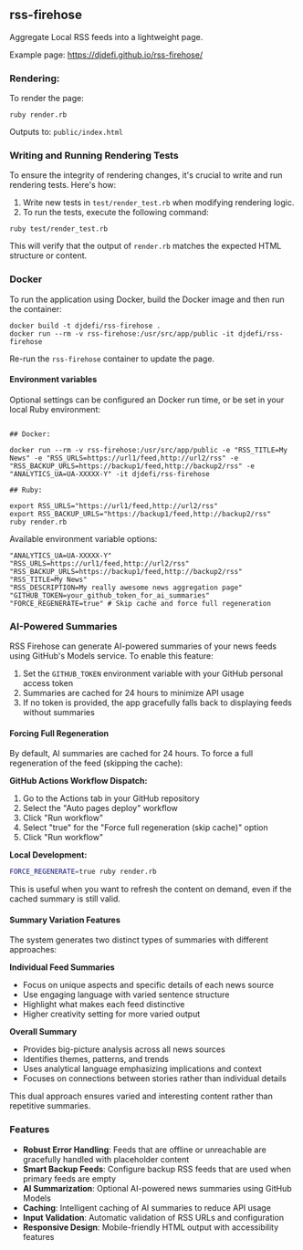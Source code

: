 ## rss-firehose

Aggregate Local RSS feeds into a lightweight page.

Example page: https://djdefi.github.io/rss-firehose/

### Rendering:

To render the page:

```
ruby render.rb
```

Outputs to: `public/index.html`

### Writing and Running Rendering Tests

To ensure the integrity of rendering changes, it's crucial to write and run rendering tests. Here's how:

1. Write new tests in `test/render_test.rb` when modifying rendering logic.
2. To run the tests, execute the following command:

```
ruby test/render_test.rb
```

This will verify that the output of `render.rb` matches the expected HTML structure or content.

### Docker

To run the application using Docker, build the Docker image and then run the container:

```
docker build -t djdefi/rss-firehose .
docker run --rm -v rss-firehose:/usr/src/app/public -it djdefi/rss-firehose
```

Re-run the `rss-firehose` container to update the page.

#### Environment variables

Optional settings can be configured an Docker run time, or be set in your local Ruby environment:

```

## Docker:

docker run --rm -v rss-firehose:/usr/src/app/public -e "RSS_TITLE=My News" -e "RSS_URLS=https://url1/feed,http://url2/rss" -e "RSS_BACKUP_URLS=https://backup1/feed,http://backup2/rss" -e "ANALYTICS_UA=UA-XXXXX-Y" -it djdefi/rss-firehose

## Ruby:

export RSS_URLS="https://url1/feed,http://url2/rss"
export RSS_BACKUP_URLS="https://backup1/feed,http://backup2/rss"
ruby render.rb

```

Available environment variable options:

```
"ANALYTICS_UA=UA-XXXXX-Y"
"RSS_URLS=https://url1/feed,http://url2/rss"
"RSS_BACKUP_URLS=https://backup1/feed,http://backup2/rss"
"RSS_TITLE=My News"
"RSS_DESCRIPTION=My really awesome news aggregation page"
"GITHUB_TOKEN=your_github_token_for_ai_summaries"
"FORCE_REGENERATE=true" # Skip cache and force full regeneration
```

### AI-Powered Summaries

RSS Firehose can generate AI-powered summaries of your news feeds using GitHub's Models service. To enable this feature:

1. Set the `GITHUB_TOKEN` environment variable with your GitHub personal access token
2. Summaries are cached for 24 hours to minimize API usage
3. If no token is provided, the app gracefully falls back to displaying feeds without summaries

#### Forcing Full Regeneration

By default, AI summaries are cached for 24 hours. To force a full regeneration of the feed (skipping the cache):

**GitHub Actions Workflow Dispatch:**
1. Go to the Actions tab in your GitHub repository
2. Select the "Auto pages deploy" workflow
3. Click "Run workflow"
4. Select "true" for the "Force full regeneration (skip cache)" option
5. Click "Run workflow"

**Local Development:**
```bash
FORCE_REGENERATE=true ruby render.rb
```

This is useful when you want to refresh the content on demand, even if the cached summary is still valid.

#### Summary Variation Features

The system generates two distinct types of summaries with different approaches:

**Individual Feed Summaries**
- Focus on unique aspects and specific details of each news source
- Use engaging language with varied sentence structure  
- Highlight what makes each feed distinctive
- Higher creativity setting for more varied output

**Overall Summary**
- Provides big-picture analysis across all news sources
- Identifies themes, patterns, and trends 
- Uses analytical language emphasizing implications and context
- Focuses on connections between stories rather than individual details

This dual approach ensures varied and interesting content rather than repetitive summaries.

### Features

- **Robust Error Handling**: Feeds that are offline or unreachable are gracefully handled with placeholder content
- **Smart Backup Feeds**: Configure backup RSS feeds that are used when primary feeds are empty
- **AI Summarization**: Optional AI-powered news summaries using GitHub Models
- **Caching**: Intelligent caching of AI summaries to reduce API usage
- **Input Validation**: Automatic validation of RSS URLs and configuration
- **Responsive Design**: Mobile-friendly HTML output with accessibility features
